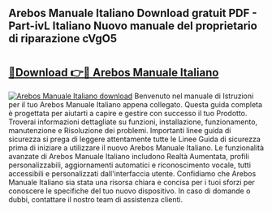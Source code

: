 ## Arebos Manuale Italiano Download gratuit PDF - Part-ivL Italiano Nuovo manuale del proprietario di riparazione cVgO5

# <h2><a href="http://dfaxmto.blite.top/?on=Arebos+Manuale+Italiano">🔗Download 👉🔴 Arebos Manuale Italiano</a></h2>

[![Arebos Manuale Italiano download](https://i.imgur.com/lujVjoI.png)](http://dfaxmto.blite.top/?on=Arebos+Manuale+Italiano)
Benvenuto nel manuale di Istruzioni per il tuo Arebos Manuale Italiano appena collegato. Questa guida completa è progettata per aiutarti a capire e gestire con successo il tuo Prodotto. Troverai informazioni dettagliate su funzioni, installazione, funzionamento, manutenzione e Risoluzione dei problemi. Importanti linee guida di sicurezza si prega di leggere attentamente tutte le Linee Guida di sicurezza prima di iniziare a utilizzare il nuovo Arebos Manuale Italiano. Le funzionalità avanzate di Arebos Manuale Italiano includono Realtà Aumentata, profili personalizzabili, aggiornamenti automatici e riconoscimento vocale, tutti accessibili e personalizzati dall'interfaccia utente. Confidiamo che Arebos Manuale Italiano sia stata una risorsa chiara e concisa per i tuoi sforzi per conoscere le specifiche del tuo nuovo dispositivo. In caso di domande o dubbi, contattare il nostro team di assistenza clienti.

